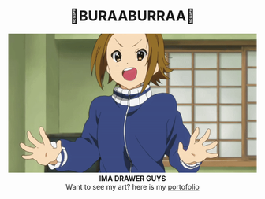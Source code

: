 <h1 align='center'>
  🍍BURAABURRAA🍍
</h1>

<div align="center"><img src="images/Ritsu.gif" alt="YOKOSOWAGAIGITUHABUUE">
</div>

<div align="center"><strong>IMA DRAWER GUYS</strong></div>


<div align="center">Want to see my art? here is my <a href="[https://www.pixiv.net/en/users/70731567](https://www.instagram.com/bilalanandadf?igsh=MWQ2ZnBpcW4zaG9mZA==)">portofolio</a>
</div>
    <p align="center"></p>
